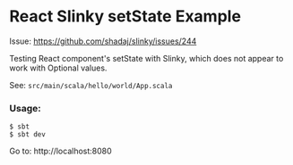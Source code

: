# React Slinky setState Example 

Issue: https://github.com/shadaj/slinky/issues/244

Testing React component's setState with Slinky, which does not appear to work with Optional values.

See: `src/main/scala/hello/world/App.scala`

### Usage:
```
$ sbt
$ sbt dev
```

Go to: http://localhost:8080
